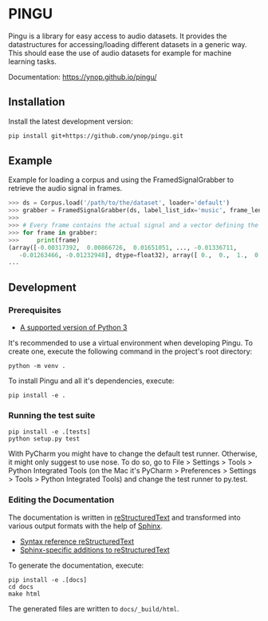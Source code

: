 # PINGU

Pingu is a library for easy access to audio datasets. It provides the datastructures for accessing/loading different datasets in a generic way. This should ease the use of audio datasets for example for machine learning tasks.

Documentation: https://ynop.github.io/pingu/

## Installation

Install the latest development version:

```sh
pip install git+https://github.com/ynop/pingu.git
```

## Example
Example for loading a corpus and using the FramedSignalGrabber to retrieve the audio signal in frames.

```python
>>> ds = Corpus.load('/path/to/the/dataset', loader='default')
>>> grabber = FramedSignalGrabber(ds, label_list_idx='music', frame_length=400, hop_size=160)
>>>
>>> # Every frame contains the actual signal and a vector defining the active labels
>>> for frame in grabber:
>>>     print(frame)
(array([-0.00317392,  0.00866726,  0.01651051, ..., -0.01336711,
   -0.01263466, -0.01232948], dtype=float32), array([ 0.,  0.,  1.,  0.], dtype=float32))
...
```

## Development

### Prerequisites

* [A supported version of Python 3](https://docs.python.org/devguide/index.html#status-of-python-branches)

It's recommended to use a virtual environment when developing Pingu. To create one, execute the following command in the project's root directory:

```
python -m venv .
```

To install Pingu and all it's dependencies, execute:

```
pip install -e .
```

### Running the test suite

```
pip install -e .[tests]
python setup.py test
```

With PyCharm you might have to change the default test runner. Otherwise, it might only suggest to use nose. To do so, go to File > Settings > Tools > Python Integrated Tools (on the Mac it's PyCharm > Preferences > Settings > Tools > Python Integrated Tools) and change the test runner to py.test.

### Editing the Documentation

The documentation is written in [reStructuredText](http://docutils.sourceforge.net/rst.html) and transformed into various output formats with the help of [Sphinx](http://www.sphinx-doc.org/).

* [Syntax reference reStructuredText](http://docutils.sourceforge.net/docs/user/rst/quickref.html)
* [Sphinx-specific additions to reStructuredText](http://www.sphinx-doc.org/en/stable/markup/index.html)

To generate the documentation, execute:

```
pip install -e .[docs]
cd docs
make html
```

The generated files are written to `docs/_build/html`.
